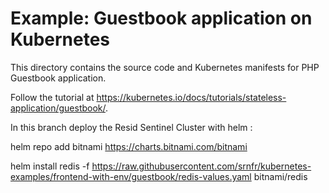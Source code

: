 # Example: Guestbook application on Kubernetes

This directory contains the source code and Kubernetes manifests for PHP
Guestbook application.

Follow the tutorial at https://kubernetes.io/docs/tutorials/stateless-application/guestbook/.

In this branch deploy the Resid Sentinel Cluster with helm :

helm repo add bitnami https://charts.bitnami.com/bitnami

helm install redis -f https://raw.githubusercontent.com/srnfr/kubernetes-examples/frontend-with-env/guestbook/redis-values.yaml bitnami/redis

